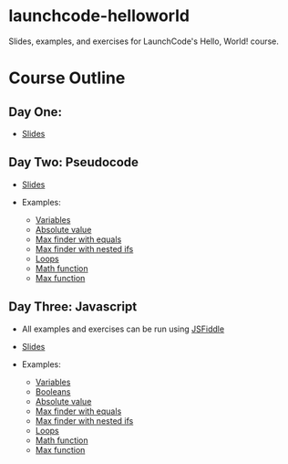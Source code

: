 # launchcode-helloworld
Slides, examples, and exercises for LaunchCode's Hello, World! course.

# Course Outline

## Day One:

* [Slides](Slides/HelloWorld1.pdf)

## Day Two: Pseudocode

* [Slides](Slides/pseudocode.pdf)

* Examples:

  * [Variables](Examples/PseudoCode/Variables.txt)
  * [Absolute value](Examples/PseudoCode/AbsoluteValue.txt)
  * [Max finder with equals](Examples/PseudoCode/MaxWithEquals.txt)
  * [Max finder with nested ifs](Examples/PseudoCode/MaxNested.txt)
  * [Loops](Examples/PseudoCode/Loops.txt)
  * [Math function](Examples/PseudoCode/mathFunction.txt)
  * [Max function](Examples/PseudoCode/maxFunction.txt)

<!--* Exercises:

  * [Telling a story with variables](Exercises/pseudocode/story.txt)
  * [Swapping values](Exercises/pseudocode/swap.txt)
  * [Loop exercises](Exercises/pseudocode/loopexercises.txt)
  * [Fibonacci sequence](Exercises/pseudocode/fibonacci.txt)
  * [FizzBuzz](Exercises/pseudocode/fizzbuzz.txt)
  * [Fibonacci as a function](Exercises/pseudocode/fibonaccifunc.txt)
  * [Multiplication function](Exercises/pseudocode/mult.txt)-->
  
## Day Three: Javascript

* All examples and exercises can be run using [JSFiddle](https://jsfiddle.net/)

* [Slides](Slides/javascript.pdf)

* Examples:

  * [Variables](Examples/JavaScript/Variables.js) 
  * [Booleans](Examples/JavaScript/Booleans.js)
  * [Absolute value](Examples/JavaScript/AbsoluteValue.js)
  * [Max finder with equals](Examples/JavaScript/MaxWithEquals.js)
  * [Max finder with nested ifs](Examples/JavaScript/MaxNested.js)
  * [Loops](Examples/JavaScript/Loops.js)
  * [Math function](Examples/JavaScript/mathfunction.js)
  * [Max function](Examples/JavaScript/maxFunction.js)

<!--* Exercises:

  * [Telling a story with variables](Exercises/JavaScript/story.js)
  * [Swapping values](Exercises/JavaScript/swap.js)
  * [Loop exercises](Exercises/JavaScript/loopexercises.js)
  * [Fibonacci sequence](Exercises/JavaScript/fibonacci.js)
  * [FizzBuzz](Exercises/JavaScript/fizzbuzz.js)
  * [Fibonacci as a function](Exercises/JavaScript/fibonaccifunc.js)
  * [Multiplication function](Exercises/JavaScript/mult.js)-->